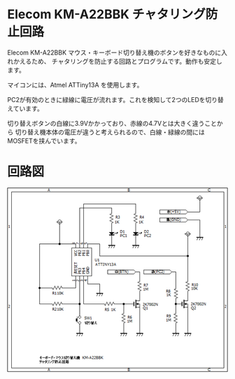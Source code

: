 # Elecom KM-A22BBK チャタリング防止回路

Elecom KM-A22BBK マウス・キーボード切り替え機のボタンを好きなものに入れかえるため、
チャタリングを防止する回路とプログラムです。動作も安定します。

マイコンには、Atmel ATTiny13A を使用します。

PC2が有効のときに緑線に電圧が流れます。これを検知して2つのLEDを切り替えています。

切り替えボタンの白線に3.9Vかかっており、赤線の4.7Vとは大きく違うことから
切り替え機本体の電圧が違うと考えられるので、白線・緑線の間にはMOSFETを挟んでいます。


# 回路図

![回路図](circuit.png)

